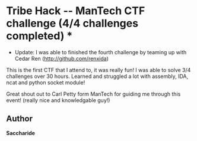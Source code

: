 # Tribe Hack -- ManTech CTF challenge (4/4 challenges completed) *

* Update: I was able to finished the fourth challenge by teaming up with Cedar Ren (http://github.com/renxida)

This is the first CTF that I attend to, it was really fun! I was able to solve 3/4 challenges over 30 hours. Learned and struggled a lot with assembly, IDA, ncat and python socket module!


Great shout out to Carl Petty form ManTech for guiding me through this event! (really nice and knowledgable guy!)

## Author
**Saccharide**
